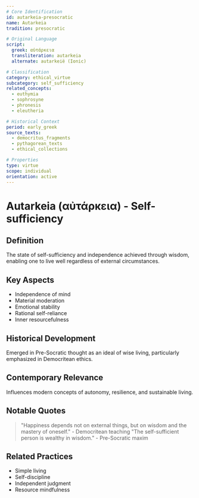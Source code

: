 ```yaml
---
# Core Identification
id: autarkeia-presocratic
name: Autarkeia
tradition: presocratic

# Original Language
script:
  greek: αὐτάρκεια
  transliteration: autarkeia
  alternate: autarkeië (Ionic)

# Classification
category: ethical_virtue
subcategory: self_sufficiency
related_concepts:
  - euthymia
  - sophrosyne
  - phronesis
  - eleutheria

# Historical Context
period: early_greek
source_texts:
  - democritus_fragments
  - pythagorean_texts
  - ethical_collections

# Properties
type: virtue
scope: individual
orientation: active
---
```


# Autarkeia (αὐτάρκεια) - Self-sufficiency

## Definition
The state of self-sufficiency and independence achieved through wisdom, enabling one to live well regardless of external circumstances.

## Key Aspects
- Independence of mind
- Material moderation
- Emotional stability
- Rational self-reliance
- Inner resourcefulness

## Historical Development
Emerged in Pre-Socratic thought as an ideal of wise living, particularly emphasized in Democritean ethics.

## Contemporary Relevance
Influences modern concepts of autonomy, resilience, and sustainable living.

## Notable Quotes
> "Happiness depends not on external things, but on wisdom and the mastery of oneself." - Democritean teaching
> "The self-sufficient person is wealthy in wisdom." - Pre-Socratic maxim

## Related Practices
- Simple living
- Self-discipline
- Independent judgment
- Resource mindfulness